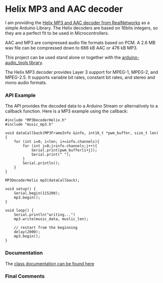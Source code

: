 # Helix MP3 and AAC decoder

I am providing the [Helix MP3 and AAC decoder from RealNetworks](https://en.wikipedia.org/wiki/Helix_Universal_Server) as a simple Arduino Library. The Helix decoders are based on 16bits integers, so they are a perfect fit to be used in Microcontrollers.

AAC and MP3 are compressed audio file formats based on PCM. A 2.6 MB wav file can be compressed down to 686 kB AAC or 476 kB MP3.


This project can be used stand alone or together with the [arduino-audio_tools library](https://github.com/pschatzmann/arduino-audio-tools).

The Helix MP3 decoder provides Layer 3 support for MPEG-1, MPEG-2, and MPEG-2.5. It supports variable bit rates, constant bit rates, and stereo and mono audio formats. 

### API Example

The API provides the decoded data to a Arduino Stream or alternatively to a callback function. Here is a MP3 example using the callback:

```
#include "MP3DecoderHelix.h"
#include "music_mp3.h"

void dataCallback(MP3FrameInfo &info, int16_t *pwm_buffer, size_t len) {
    for (int i=0; i<len; i+=info.channels){
        for (int j=0;j<info.channels;j++){
            Serial.print(pwm_buffer[i+j]);
            Serial.print(" ");
        }
        Serial.println();
    }
}

MP3DecoderHelix mp3(dataCallback);

void setup() {
    Serial.begin(115200);
    mp3.begin();
}

void loop() {
    Serial.println("writing...")
    mp3.write(music_data, muslic_len);    

    // restart from the beginning
    delay(2000);
    mp3.begin();
}
```


### Documentation

The [class documentation can be found here](https://pschatzmann.github.io/arduino-libhelix/html/annotated.html)


### Final Comments

